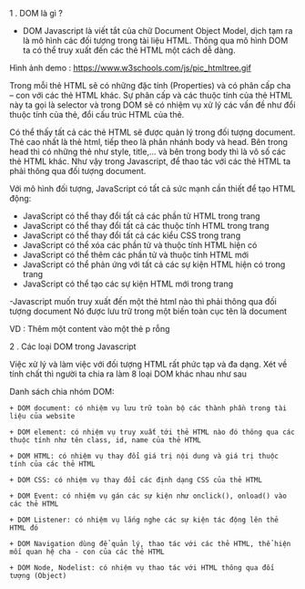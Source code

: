 1 . DOM là gì ?
- DOM Javascript là viết tắt của chữ Document Object Model, dịch tạm ra là mô hình các đối tượng trong tài liệu HTML. Thông qua mô hình DOM ta có thể truy xuất đến các thẻ HTML một cách dễ dàng.

Hình ảnh demo : https://www.w3schools.com/js/pic_htmltree.gif

Trong mỗi thẻ HTML sẽ có những đặc tính (Properties) và có phân cấp cha – con với các thẻ HTML khác. Sự phân cấp và các thuộc tính của thẻ HTML này ta gọi là selector và trong DOM sẽ có nhiệm vụ xử lý các vấn đề như đổi thuộc tính của thẻ, đổi cấu trúc HTML của thẻ.

Có thể thấy tất cả các thẻ HTML sẽ được quản lý trong đối tượng document. Thẻ cao nhất là thẻ html, tiếp theo là phân nhánh body và head. Bên trong head thì có những thẻ như style, title,… và bên trong body thì là vô số các thẻ HTML khác. Như vậy trong Javascript, để thao tác với các thẻ HTML ta phải thông qua đối tượng document.

Với mô hình đối tượng, JavaScript có tất cả sức mạnh cần thiết để tạo HTML động:

+ JavaScript có thể thay đổi tất cả các phần tử HTML trong trang
+ JavaScript có thể thay đổi tất cả các thuộc tính HTML trong trang
+ JavaScript có thể thay đổi tất cả các kiểu CSS trong trang
+ JavaScript có thể xóa các phần tử và thuộc tính HTML hiện có
+ JavaScript có thể thêm các phần tử và thuộc tính HTML mới
+ JavaScript có thể phản ứng với tất cả các sự kiện HTML hiện có trong trang
+ JavaScript có thể tạo các sự kiện HTML mới trong trang

-Javascript muốn truy xuất đến một thẻ html nào thì phải thông qua đối tượng document Nó được lưu trữ trong một biến toàn cục tên là document

VD : Thêm một content vào một thẻ p rỗng

<p id="demo"></p>

<script>
document.getElementById("demo").innerHTML = "Hello World!";
</script>

2 . Các loại DOM trong Javascript

Việc xử lý và làm việc với đối tượng HTML rất phức tạp và đa dạng. Xét về tính chất thì người ta chia ra làm 8 loại DOM khác nhau như sau

Danh sách chia nhóm DOM:

    + DOM document: có nhiệm vụ lưu trữ toàn bộ các thành phần trong tài liệu của website

    + DOM element: có nhiệm vụ truy xuất tới thẻ HTML nào đó thông qua các thuộc tính như tên class, id, name của thẻ HTML

    + DOM HTML: có nhiệm vụ thay đổi giá trị nội dung và giá trị thuộc tính của các thẻ HTML

    + DOM CSS: có nhiệm vụ thay đổi các định dạng CSS của thẻ HTML

    + DOM Event: có nhiệm vụ gán các sự kiện như onclick(), onload() vào các thẻ HTML

    + DOM Listener: có nhiệm vụ lắng nghe các sự kiện tác động lên thẻ HTML đó

    + DOM Navigation dùng để quản lý, thao tác với các thẻ HTML, thể hiện mối quan hệ cha - con của các thẻ HTML
    
    + DOM Node, Nodelist: có nhiệm vụ thao tác với HTML thông qua đối tượng (Object)



